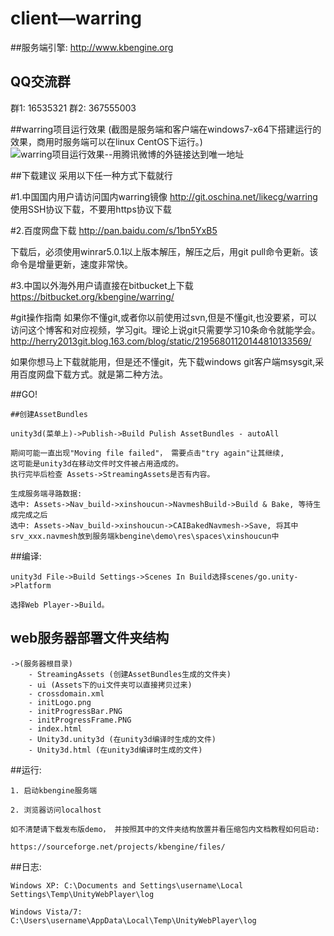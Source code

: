 client—warring
=============

##服务端引擎:
http://www.kbengine.org

## QQ交流群
群1: 16535321 群2: 367555003

##warring项目运行效果
(截图是服务端和客户端在windows7-x64下搭建运行的效果，商用时服务端可以在linux CentOS下运行。)
![warring项目运行效果--用腾讯微博的外链接达到唯一地址](http://t2.qpic.cn/mblogpic/0d597a54aaf30d4154bc/2000)


##下载建议
采用以下任一种方式下载就行

#1.中国国内用户请访问国内warring镜像
http://git.oschina.net/likecg/warring
使用SSH协议下载，不要用https协议下载

#2.百度网盘下载
http://pan.baidu.com/s/1bn5YxB5

下载后，必须使用winrar5.0.1以上版本解压，解压之后，用git pull命令更新。该命令是增量更新，速度非常快。

#3.中国以外海外用户请直接在bitbucket上下载
https://bitbucket.org/kbengine/warring/

#git操作指南
如果你不懂git,或者你以前使用过svn,但是不懂git,也没要紧，可以访问这个博客和对应视频，学习git。理论上说git只需要学习10条命令就能学会。
http://herry2013git.blog.163.com/blog/static/21956801120144810133569/

如果你想马上下载就能用，但是还不懂git，先下载windows git客户端msysgit,采用百度网盘下载方式。就是第二种方法。

##GO!

	##创建AssetBundles

	unity3d(菜单上)->Publish->Build Pulish AssetBundles - autoAll

	期间可能一直出现"Moving file failed"， 需要点击"try again"让其继续, 
	这可能是unity3d在移动文件时文件被占用造成的。
	执行完毕后检查 Assets->StreamingAssets是否有内容。

	生成服务端寻路数据:
	选中: Assets->Nav_build->xinshoucun->NavmeshBuild->Build & Bake, 等待生成完成之后
	选中: Assets->Nav_build->xinshoucun->CAIBakedNavmesh->Save, 将其中srv_xxx.navmesh放到服务端kbengine\demo\res\spaces\xinshoucun中

##编译:

	unity3d File->Build Settings->Scenes In Build选择scenes/go.unity->Platform

	选择Web Player->Build。 

## web服务器部署文件夹结构

	->(服务器根目录)
		- StreamingAssets (创建AssetBundles生成的文件夹)
		- ui (Assets下的ui文件夹可以直接拷贝过来)
		- crossdomain.xml
		- initLogo.png
		- initProgressBar.PNG
		- initProgressFrame.PNG
		- index.html
		- Unity3d.unity3d (在unity3d编译时生成的文件)
		- Unity3d.html (在unity3d编译时生成的文件)


##运行:

	1. 启动kbengine服务端

	2. 浏览器访问localhost

	如不清楚请下载发布版demo， 并按照其中的文件夹结构放置并看压缩包内文档教程如何启动:

	https://sourceforge.net/projects/kbengine/files/


##日志:

	Windows XP: C:\Documents and Settings\username\Local  Settings\Temp\UnityWebPlayer\log

	Windows Vista/7: C:\Users\username\AppData\Local\Temp\UnityWebPlayer\log
